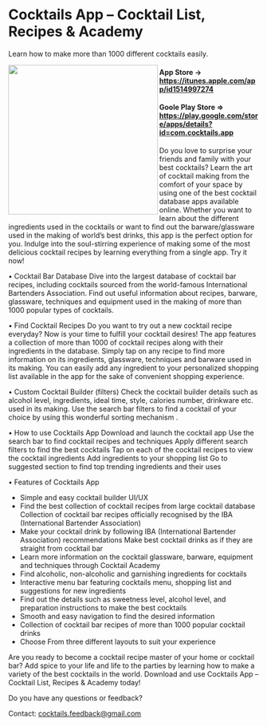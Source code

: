 # Cocktails App – Cocktail List, Recipes & Academy
Learn how to make more than 1000 different cocktails easily.


<img src="https://lh3.googleusercontent.com/V3IzsZB-U4qqECROhqAMC3RCER6o807PgRJfKnh533AUSy9TbQNG5_qv3eJW5gYwuneW=s300-rw" align="left" width="300" >

#### App Store -> https://itunes.apple.com/app/id1514997274

#### Goole Play Store => https://play.google.com/store/apps/details?id=com.cocktails.app

Do you love to surprise your friends and family with your best cocktails?
Learn the art of cocktail making from the comfort of your space by using one of the best cocktail database apps available online.
Whether you want to learn about the different ingredients used in the cocktails or want to find out the barware/glassware used in the making of world’s best drinks, this app is the perfect option for you. Indulge into the soul-stirring experience of making some of the most delicious cocktail recipes by learning everything from a single app. Try it now!

• Cocktail Bar Database
Dive into the largest database of cocktail bar recipes, including cocktails sourced from the world-famous International Bartenders Association. Find out useful information about recipes, barware, glassware, techniques and equipment used in the making of more than 1000 popular types of cocktails.

• Find Cocktail Recipes
Do you want to try out a new cocktail recipe everyday? Now is your time to fulfill your cocktail desires! The app features a collection of more than 1000 of cocktail recipes along with their ingredients in the database. Simply tap on any recipe to find more information on its ingredients, glassware, techniques and barware used in its making. You can easily add any ingredient to your personalized shopping list available in the app for the sake of convenient shopping experience.

• Custom Cocktail Builder (filters)
Check the cocktail builder details such as alcohol level, ingredients, ideal time, style, calories number, drinkware etc. used in its making. Use the search bar filters to find a cocktail of your choice by using this wonderful sorting mechanism .

• How to use Cocktails App
Download and launch the cocktail app
Use the search bar to find cocktail recipes and techniques
Apply different search filters to find the best cocktails
Tap on each of the cocktail recipes to view the cocktail ingredients
Add ingredients to your shopping list
Go to suggested section to find top trending ingredients and their uses

• Features of Cocktails App
- Simple and easy cocktail builder UI/UX
- Find the best collection of cocktail recipes from large cocktail database
Collection of cocktail bar recipes officially recognised by the IBA (International Bartender Association)
- Make your cocktail drink by following IBA (International Bartender Association) recommendations
Make best cocktail drinks as if they are straight from cocktail bar
- Learn more information on the cocktail glassware, barware, equipment and techniques through Cocktail Academy
- Find alcoholic, non-alcoholic and garnishing ingredients for cocktails
- Interactive menu bar featuring cocktails menu, shopping list and suggestions for new ingredients
- Find out the details such as sweetness level, alcohol level, and preparation instructions to make the best cocktails
- Smooth and easy navigation to find the desired information
- Collection of cocktail bar recipes of more than 1000 popular cocktail drinks
- Choose From three different layouts to suit your experience

Are you ready to become a cocktail recipe master of your home or cocktail bar? Add spice to your life and life to the parties by learning how to make a variety of the best cocktails in the world. Download and use Cocktails App – Cocktail List, Recipes & Academy today!


Do you have any questions or feedback?

Contact: cocktails.feedback@gmail.com
